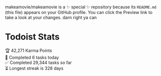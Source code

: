 makeamovie/makeamovie is a ✨ special ✨ repository because its `README.md` (this file) appears on your GitHub profile.
You can click the Preview link to take a look at your changes. darn right ya can

# Todoist Stats

<!-- TODO-IST:START -->
🏆  42,271 Karma Points           
🌸  Completed 6 tasks today           
✅  Completed 29,344 tasks so far           
⏳  Longest streak is 328 days
<!-- TODO-IST:END -->